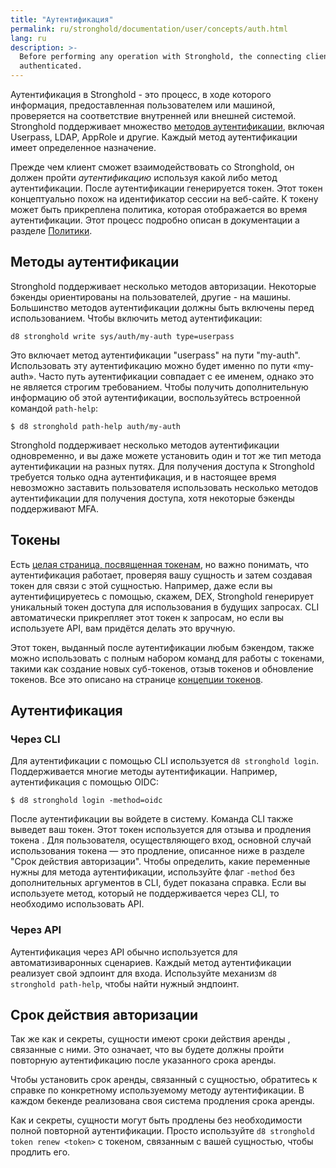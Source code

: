 ```yaml
---
title: "Аутентификация"
permalink: ru/stronghold/documentation/user/concepts/auth.html
lang: ru
description: >-
  Before performing any operation with Stronghold, the connecting client must be
  authenticated.
---
```


Аутентификация в Stronghold - это процесс, в ходе которого информация, предоставленная пользователем или машиной, проверяется на соответствие внутренней или внешней системой. Stronghold поддерживает множество [методов аутентификации](../../auth/), включая Userpass, LDAP, AppRole и другие. Каждый метод аутентификации имеет определенное назначение.

Прежде чем клиент сможет взаимодействовать со Stronghold, он должен пройти _аутентификацию_ используя какой либо метод аутентификации. После аутентификации генерируется токен. Этот токен концептуально похож на идентификатор сессии на веб-сайте. К токену может быть прикреплена политика, которая отображается во время аутентификации. Этот процесс подробно описан в документации а разделе  [Политики](../policy).

## Методы аутентификации

Stronghold поддерживает несколько методов авторизации. Некоторые бэкенды ориентированы на пользователей, другие - на машины. Большинство методов аутентификации должны быть включены перед использованием. Чтобы включить метод аутентификации:

```shell-session
d8 stronghold write sys/auth/my-auth type=userpass
```

Это включает метод аутентификации "userpass" на пути "my-auth". Использовать эту аутентификацию можно будет именно по пути «my-auth». Часто путь аутентификации совпадает с ее именем, однако это не является строгим требованием. Чтобы получить дополнительную информацию об этой аутентификации, воспользуйтесь встроенной командой `path-help`:

```shell-session
$ d8 stronghold path-help auth/my-auth
```

Stronghold поддерживает несколько методов аутентификации одновременно, и вы даже можете установить один и тот же тип метода аутентификации на разных путях. Для получения доступа к Stronghold требуется только одна аутентификация, и в настоящее время невозможно заставить пользователя использовать несколько методов аутентификации для получения доступа, хотя некоторые бэкенды поддерживают MFA.

## Токены

Есть [целая страница, посвященная токенам](../tokens),
но важно понимать, что аутентификация работает, проверяя вашу
сущность и затем создавая токен для связи с этой сущностью.
Например, даже если вы аутентифицируетесь с помощью, скажем, DEX,
Stronghold генерирует уникальный токен доступа для использования в
будущих запросах. CLI автоматически прикрепляет этот токен к запросам,
но если вы используете API, вам придётся делать это вручную.

Этот токен, выданный после аутентификации любым бэкендом, также можно использовать с полным набором команд для работы с токенами, такими как создание новых суб-токенов, отзыв токенов и обновление токенов. Все это описано на странице [концепции токенов](../tokens).

## Аутентификация

### Через CLI

Для аутентификации с помощью CLI используется `d8 stronghold login`.
Поддерживается многие методы аутентификации. Например, аутентификация
с помощью OIDC:

```shell-session
$ d8 stronghold login -method=oidc
```

После аутентификации вы войдете в систему. Команда CLI также
выведет ваш токен. Этот токен используется для отзыва и продления токена .
Для пользователя, осуществляющего вход, основной случай использования
токена — это продление, описанное ниже в разделе "Срок действия авторизации".
Чтобы определить, какие переменные нужны для метода аутентификации,
используйте флаг `-method` без дополнительных аргументов в CLI, будет показана справка.
Если вы используете метод, который не поддерживается через CLI, то необходимо
использовать API.

### Через API

Аутентификация через API обычно используется для автоматизиваронных сценариев. Каждый метод аутентификации реализует свой эдпоинт для входа.
Используйте механизм `d8 stronghold path-help`, чтобы найти нужный эндпоинт.

## Срок действия авторизации

Так же как и секреты, сущности имеют сроки действия аренды ,
связанные с ними. Это означает, что вы будете должны пройти повторную аутентификацию
после указанного срока аренды.

Чтобы установить срок аренды, связанный с сущностью, обратитесь к
справке по конкретному используемому методу аутентификации. В каждом бекенде
реализована своя система продления срока аренды.

Как и секреты, сущности могут быть продлены без необходимости полной повторной аутентификации. Просто используйте `d8 stronghold token renew <token>`
с токеном, связанным с вашей сущностью, чтобы продлить его.
